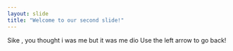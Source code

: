 ```yaml
---
layout: slide
title: "Welcome to our second slide!"
---
```

Sike , you thought i was me but it was me dio
Use the left arrow to go back!
